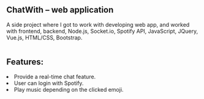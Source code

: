 <h2 class="text-uppercase mb-4"> ChatWith – web application</h2>
<div class="row">
  <div class="col-md-12 mx-auto">
    <p class="mb-4">A side project where I got to work with developing web app, and worked with frontend, backend, Node.js, Socket.io, Spotify API, JavaScript, JQuery, Vue.js, HTML/CSS, Bootstrap.</p></div>
            <div class="row">
            <div class="col-lg-5 mx-auto mb-4">
              <img class="img-fluid d-block mx-auto" src="clinet/assets/photos/spo2.png" alt="" style="max-width:500px">
            </div>
          </div>
  <div class="row">
   <div class="col-lg-5 mx-auto mb-4">
<img class="img-fluid d-block mx-auto" src="clinet/assets/photos/spo3.png" alt="" style="max-width:500px">
            </div>
          </div>
         <div class="col-md-12 mx-auto">
            <h2 class="mb-4">Features:</h2>
            <li>Provide a real-time chat feature.</li>
            <li>User can login with Spotify.</li>
            <li>Play music depending on the clicked emoji.</li>
            </div>
           </div>
